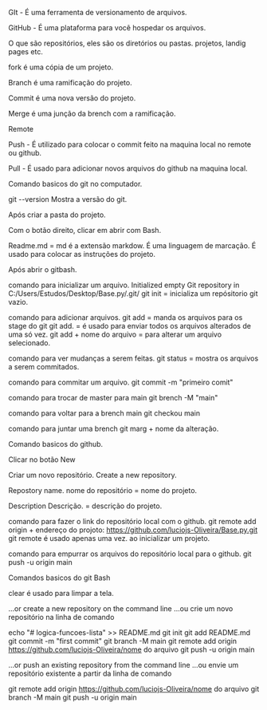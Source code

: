 GIt - É uma ferramenta de versionamento de arquivos.

GitHub - É uma plataforma para você hospedar os arquivos.

O que são repositórios, eles são os diretórios ou pastas.
projetos, landig pages etc.

fork é uma cópia de um projeto.

Branch é uma ramificação do projeto.

Commit é uma nova versão do projeto.

Merge é uma junção da brench com a ramificação.

Remote 

Push - É utilizado para colocar o commit feito na maquina local no remote ou github.

Pull - É usado para adicionar novos arquivos do github na maquina local.

Comando basicos do git no computador.

git --version 
Mostra a versão do git.

Após criar a pasta do projeto.

Com o botão direito, clicar em abrir com Bash.

Readme.md = md é a extensão markdow.
É uma linguagem de marcação. É usado para colocar as instruções do projeto.


Após abrir o gitbash.

comando para inicializar um arquivo.
Initialized empty Git repository in C:/Users/Estudos/Desktop/Base.py/.git/
git init = inicializa um repósitorio git vazio.

comando para adicionar arquivos.
git add = manda os arquivos para os stage do git
git add. = é usado para enviar todos os arquivos alterados de uma só vez.
git add + nome do arquivo =  para alterar um arquivo selecionado.


comando para ver mudanças a serem feitas.
git status = mostra os arquivos a serem commitados. 

comando para commitar um arquivo.
git commit -m "primeiro comit"


comando para trocar de master para main
git brench -M "main"

comando para voltar para a brench main
git checkou main 

comando para juntar uma brench
git marg + nome da alteração.


Comando basicos do github.

Clicar no botão New

Criar um novo repositório.
Create a new repository.

Repostory name.
nome do repositório = nome do projeto.

Description
Descrição. = descrição do projeto.

comando para fazer o link do repositório local com o github.
git remote add origin + endereço do projoto: https://github.com/luciojs-Oliveira/Base.py.git
git remote é usado apenas uma vez. ao inicializar um projeto.

comando para empurrar os arquivos do repositório local para o github.
git push -u origin main


Comandos basicos do git Bash

clear é usado para limpar a tela.











…or create a new repository on the command line
…ou crie um novo repositório na linha de comando

echo "# logica-funcoes-lista" >> README.md
git init
git add README.md
git commit -m "first commit"
git branch -M main
git remote add origin https://github.com/luciojs-Oliveira/nome do arquivo
git push -u origin main


…or push an existing repository from the command line
…ou envie um repositório existente a partir da linha de comando

git remote add origin https://github.com/luciojs-Oliveira/nome do arquivo
git branch -M main
git push -u origin main